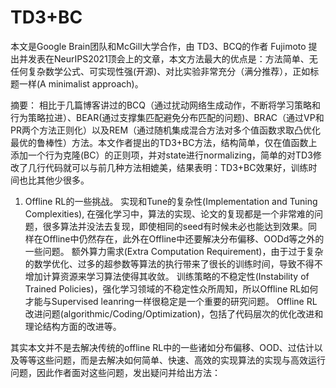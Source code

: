 # TD3+BC

本文是Google Brain团队和McGill大学合作，由 TD3、BCQ的作者 Fujimoto 提出并发表在NeurIPS2021顶会上的文章，本文方法最大的优点是：方法简单、无任何复杂数学公式、可实现性强(开源)、对比实验非常充分（满分推荐），正如标题一样(A minimalist approach)。

摘要： 相比于几篇博客讲过的BCQ（通过扰动网络生成动作，不断将学习策略和行为策略拉进）、BEAR(通过支撑集匹配避免分布匹配的问题)、BRAC（通过VP和PR两个方法正则化）以及REM（通过随机集成混合方法对多个值函数求取凸优化最优的鲁棒性）方法。本文作者提出的TD3+BC方法，结构简单，仅在值函数上添加一个行为克隆(BC）的正则项，并对state进行normalizing，简单的对TD3修改了几行代码就可以与前几种方法相媲美，结果表明：TD3+BC效果好，训练时间也比其他少很多。

1. Offline RL的一些挑战。
实现和Tune的复杂性(Implementation and Tuning Complexities), 在强化学习中，算法的实现、论文的复现都是一个非常难的问题，很多算法并没法去复现，即使相同的seed有时候未必也能达到效果。同样在Offline中仍然存在，此外在Offline中还要解决分布偏移、OODd等之外的一些问题。
额外算力需求(Extra Computation Requirement)，由于过于复杂的数学优化、过多的超参数等算法的执行带来了很长的训练时间，导致不得不增加计算资源来学习算法使得其收敛。
训练策略的不稳定性(Instability of Trained Policies)，强化学习领域的不稳定性众所周知，所以Offline RL如何才能与Supervised leanring一样很稳定是一个重要的研究问题。
Offline RL改进问题(algorithmic/Coding/Optimization)，包括了代码层次的优化改进和理论结构方面的改进等。

其实本文并不是去解决传统的offline RL中的一些诸如分布偏移、OOD、过估计以及等等这些问题，而是去解决如何简单、快速、高效的实现算法的实现与高效运行问题，因此作者面对这些问题，发出疑问并给出方法：

[1]: https://zhuanlan.zhihu.com/p/495616028
